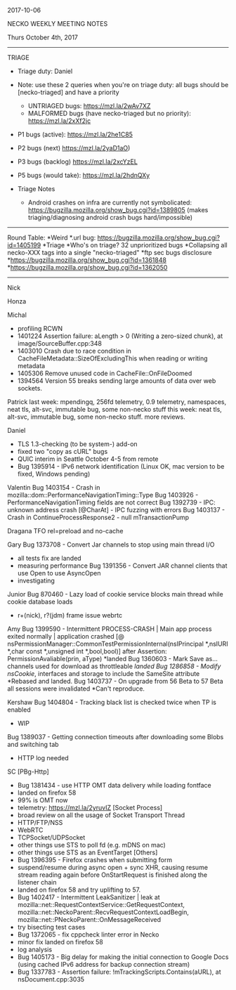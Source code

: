 2017-10-06

NECKO WEEKLY MEETING NOTES

Thurs October 4th, 2017

-----------------------------------------------
TRIAGE
- Triage duty: Daniel
- Note: use these 2 queries when you're on triage duty: all bugs should be [necko-triaged] and have a priority
  - UNTRIAGED bugs: https://mzl.la/2wAv7XZ
  - MALFORMED bugs (have necko-triaged but no priority): https://mzl.la/2xXf2jc

- P1 bugs (active):  https://mzl.la/2he1C85
- P2 bugs (next)       https://mzl.la/2yaD1aO)
- P3 bugs  (backlog) https://mzl.la/2xcYzEL
- P5 bugs (would take): https://mzl.la/2hdnQXy

- Triage Notes
    - Android crashes on infra are currently not symbolicated: https://bugzilla.mozilla.org/show_bug.cgi?id=1389805 (makes triaging/diagnosing android crash bugs hard/impossible)

----------------------------------------------
Round Table:
*Weird *.url bug:  https://bugzilla.mozilla.org/show_bug.cgi?id=1405199
*Triage
*Who's on triage?  32 unprioritized bugs
*Collapsing all necko-XXX tags into a single "necko-triaged"
*ftp sec bugs disclosure
*https://bugzilla.mozilla.org/show_bug.cgi?id=1361848
*https://bugzilla.mozilla.org/show_bug.cgi?id=1362050

----------------------------------------------

Nick

Honza

Michal
 - profiling RCWN
 - 1401224 Assertion failure: aLength > 0 (Writing a zero-sized chunk), at image/SourceBuffer.cpp:348
 - 1403010 Crash due to race condition in CacheFileMetadata::SizeOfExcludingThis when reading or writing metadata  
 - 1405306 Remove unused code in CacheFile::OnFileDoomed
 - 1394564 Version 55 breaks sending large amounts of data over web sockets.


Patrick
  last week: mpendingq, 256fd telemetry, 0.9 telemetry, namespaces, neat tls, alt-svc, immutable bug, some non-necko stuff
  this week: neat tls, alt-svc, immutable bug, some non-necko stuff. more reviews.

Daniel
 - TLS 1.3-checking (to be system-) add-on
 - fixed two "copy as cURL" bugs
 - QUIC interim in Seattle October 4-5 from remote
 - Bug 1395914 - IPv6 network identification (Linux OK, mac version to be fixed, Windows pending)

Valentin
Bug 1403154 - Crash in mozilla::dom::PerformanceNavigationTiming::Type
Bug 1403926 - PerformanceNavigationTiming fields are not correct
Bug 1392739 - IPC: unknown address crash [@CharAt] - IPC fuzzing with errors
Bug 1403137 - Crash in ContinueProcessResponse2 - null mTransactionPump


Dragana
TFO
rel=preload and no-cache 


Gary
Bug 1373708 - Convert Jar channels to stop using main thread I/O
- all tests fix are landed
- measuring performance
Bug 1391356 - Convert JAR channel clients that use Open to use AsyncOpen
- investigating

Junior
Bug 870460 - Lazy load of cookie service blocks main thread while cookie database loads
 - r+(nick), r?(jdm)
frame issue webrtc
    
Amy
Bug 1399590 - Intermittent PROCESS-CRASH | Main app process exited normally | application crashed [@ nsPermissionManager::CommonTestPermissionInternal(nsIPrincipal *,nsIURI *,char const *,unsigned int *,bool,bool)] after Assertion: PermissionAvaliable(prin, aType)
*landed
Bug 1360603 - Mark Save as... channels used for download as throttleable
*landed
Bug 1286858 - Modify nsCookie*, interfaces and storage to include the SameSite attribute
*Rebased and landed.
Bug 1403737 - On upgrade from 56 Beta to 57 Beta all sessions were invalidated
*Can't reproduce.


Kershaw
Bug 1404804 - Tracking black list is checked twice when TP is enabled
 - WIP

Bug 1389037 - Getting connection timeouts after downloading some Blobs and switching tab
 - HTTP log needed

SC
[PBg-Http]
 - Bug 1381434 - use HTTP OMT data delivery while loading fontface
  - landed on firefox 58
   - 99% is OMT now
   - telemetry: https://mzl.la/2yruvIZ
[Socket Process]
 - broad review on all the usage of Socket Transport Thread
  - HTTP/FTP/NSS
  - WebRTC
  - TCPSocket/UDPSocket
  - other things use STS to poll fd (e.g. mDNS on mac)
  - other things use STS as an EventTarget
[Others]
 - Bug 1396395 - Firefox crashes when submitting form
  - suspend/resume during async open + sync XHR, causing resume stream reading again before OnStartRequest is finished along the listener chain
  - landed on firefox 58 and try uplifting to 57.
 - Bug 1402417 - Intermittent LeakSanitizer | leak at mozilla::net::RequestContextService::GetRequestContext, mozilla::net::NeckoParent::RecvRequestContextLoadBegin, mozilla::net::PNeckoParent::OnMessageReceived
  - try bisecting test cases
 - Bug 1372065 - fix cppcheck linter error in Necko
  - minor fix landed on firefox 58
 - log analysis
  - Bug 1405173 - Big delay for making the initial connection to Google Docs (using cached IPv6 address for backup connection stream)
  - Bug 1337783 - Assertion failure: !mTrackingScripts.Contains(aURL), at nsDocument.cpp:3035
